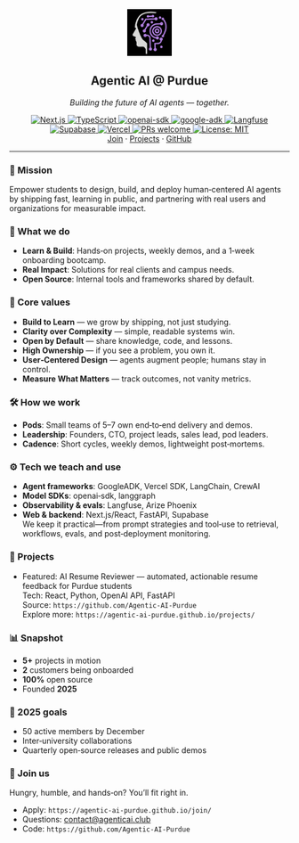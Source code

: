 <div align="center">
  <img src="image.png" alt="Agentic AI @ Purdue" height="84" />
  <h2>Agentic AI @ Purdue</h2>
  <p><em>Building the future of AI agents — together.</em></p>

  <a href="https://nextjs.org">
    <img alt="Next.js" src="https://img.shields.io/badge/Next.js-000000?logo=nextdotjs&logoColor=white">
  </a>
  <a href="https://www.typescriptlang.org/">
    <img alt="TypeScript" src="https://img.shields.io/badge/TypeScript-3178C6?logo=typescript&logoColor=white">
  </a>
  <a href="https://github.com/openai/openai-node">
    <img alt="openai-sdk" src="https://img.shields.io/badge/openai--sdk-412991?logo=openai&logoColor=white">
  </a>
  <a href="#">
    <img alt="google-adk" src="https://img.shields.io/badge/google--adk-4285F4?logo=google&logoColor=white">
  </a>
  <a href="https://langfuse.com/">
    <img alt="Langfuse" src="https://img.shields.io/badge/Langfuse-0A0A0A?logoColor=white">
  </a>
  <a href="https://supabase.com/">
    <img alt="Supabase" src="https://img.shields.io/badge/Supabase-3FCF8E?logo=supabase&logoColor=white">
  </a>
  <a href="https://vercel.com/">
    <img alt="Vercel" src="https://img.shields.io/badge/Deploy-Vercel-000000?logo=vercel&logoColor=white">
  </a>
  <a href="#">
    <img alt="PRs welcome" src="https://img.shields.io/badge/PRs-welcome-brightgreen">
  </a>
  <a href="#">
    <img alt="License: MIT" src="https://img.shields.io/badge/License-MIT-yellow">
  </a>

  <br/>
  <a href="https://agentic-ai-purdue.github.io/join/">Join</a>
  ·
  <a href="https://agentic-ai-purdue.github.io/projects/">Projects</a>
  ·
  <a href="https://github.com/Agentic-AI-Purdue">GitHub</a>
</div>

---

### 🚀 Mission
Empower students to design, build, and deploy human‑centered AI agents by shipping fast, learning in public, and partnering with real users and organizations for measurable impact.

### 🧠 What we do
- **Learn & Build**: Hands‑on projects, weekly demos, and a 1‑week onboarding bootcamp.
- **Real Impact**: Solutions for real clients and campus needs.
- **Open Source**: Internal tools and frameworks shared by default.

### 🧭 Core values
- **Build to Learn** — we grow by shipping, not just studying.  
- **Clarity over Complexity** — simple, readable systems win.  
- **Open by Default** — share knowledge, code, and lessons.  
- **High Ownership** — if you see a problem, you own it.  
- **User‑Centered Design** — agents augment people; humans stay in control.  
- **Measure What Matters** — track outcomes, not vanity metrics.

### 🛠️ How we work
- **Pods**: Small teams of 5–7 own end‑to‑end delivery and demos.
- **Leadership**: Founders, CTO, project leads, sales lead, pod leaders.
- **Cadence**: Short cycles, weekly demos, lightweight post‑mortems.

### ⚙️ Tech we teach and use
- **Agent frameworks**: GoogleADK, Vercel SDK, LangChain, CrewAI  
- **Model SDKs**: openai‑sdk, langgraph 
- **Observability & evals**: Langfuse, Arize Phoenix  
- **Web & backend**: Next.js/React, FastAPI, Supabase  
We keep it practical—from prompt strategies and tool‑use to retrieval, workflows, evals, and post‑deployment monitoring.

### 💼 Projects
- Featured: AI Resume Reviewer — automated, actionable resume feedback for Purdue students  
  Tech: React, Python, OpenAI API, FastAPI  
  Source: `https://github.com/Agentic-AI-Purdue`  
Explore more: `https://agentic-ai-purdue.github.io/projects/`

### 📊 Snapshot
- **5+** projects in motion
- **2** customers being onboarded
- **100%** open source
- Founded **2025**

### 🎯 2025 goals
- 50 active members by December
- Inter‑university collaborations
- Quarterly open‑source releases and public demos

### 🙌 Join us
Hungry, humble, and hands‑on? You’ll fit right in.  
- Apply:  `https://agentic-ai-purdue.github.io/join/`
- Questions: contact@agenticai.club
- Code: `https://github.com/Agentic-AI-Purdue`
